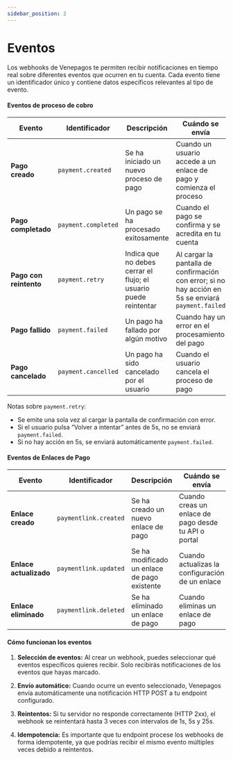 ```yaml
---
sidebar_position: 2
---
```


# Eventos

Los webhooks de Venepagos te permiten recibir notificaciones en tiempo real sobre diferentes eventos que ocurren en tu cuenta. Cada evento tiene un identificador único y contiene datos específicos relevantes al tipo de evento.

#### Eventos de proceso de cobro

| Evento | Identificador | Descripción | Cuándo se envía |
|--------|---------------|-------------|-----------------|
| **Pago creado** | `payment.created` | Se ha iniciado un nuevo proceso de pago | Cuando un usuario accede a un enlace de pago y comienza el proceso |
| **Pago completado** | `payment.completed` | Un pago se ha procesado exitosamente | Cuando el pago se confirma y se acredita en tu cuenta |
| **Pago con reintento** | `payment.retry` | Indica que no debes cerrar el flujo; el usuario puede reintentar | Al cargar la pantalla de confirmación con error; si no hay acción en 5s se enviará `payment.failed` |
| **Pago fallido** | `payment.failed` | Un pago ha fallado por algún motivo | Cuando hay un error en el procesamiento del pago |
| **Pago cancelado** | `payment.cancelled` | Un pago ha sido cancelado por el usuario | Cuando el usuario cancela el proceso de pago |

Notas sobre `payment.retry`:

- Se emite una sola vez al cargar la pantalla de confirmación con error.
- Si el usuario pulsa “Volver a intentar” antes de 5s, no se enviará `payment.failed`.
- Si no hay acción en 5s, se enviará automáticamente `payment.failed`.

#### Eventos de Enlaces de Pago

| Evento | Identificador | Descripción | Cuándo se envía |
|--------|---------------|-------------|-----------------|
| **Enlace creado** | `paymentlink.created` | Se ha creado un nuevo enlace de pago | Cuando creas un enlace de pago desde tu API o portal |
| **Enlace actualizado** | `paymentlink.updated` | Se ha modificado un enlace de pago existente | Cuando actualizas la configuración de un enlace |
| **Enlace eliminado** | `paymentlink.deleted` | Se ha eliminado un enlace de pago | Cuando eliminas un enlace de pago |

#### Cómo funcionan los eventos

1. **Selección de eventos:** Al crear un webhook, puedes seleccionar qué eventos específicos quieres recibir. Solo recibirás notificaciones de los eventos que hayas marcado.

2. **Envío automático:** Cuando ocurre un evento seleccionado, Venepagos envía automáticamente una notificación HTTP POST a tu endpoint configurado.

3. **Reintentos:** Si tu servidor no responde correctamente (HTTP 2xx), el webhook se reintentará hasta 3 veces con intervalos de 1s, 5s y 25s.

4. **Idempotencia:** Es importante que tu endpoint procese los webhooks de forma idempotente, ya que podrías recibir el mismo evento múltiples veces debido a reintentos.
